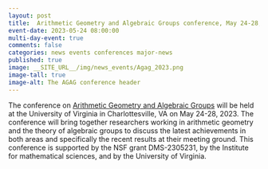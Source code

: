 ```yaml
---
layout: post
title:  Arithmetic Geometry and Algebraic Groups conference, May 24-28, 2023
event-date: 2023-05-24 08:00:00
multi-day-event: true
comments: false
categories: news events conferences major-news
published: true
image: __SITE_URL__/img/news_events/Agag_2023.png
image-tall: true
image-alt: The AGAG conference header
---
```


The conference on [Arithmetic Geometry and Algebraic Groups](https://sites.google.com/view/agag-at-uva/home) will be held at the University of Virginia in Charlottesville, VA on May 24-28, 2023. The conference will bring together researchers working in arithmetic geometry and the theory of algebraic groups to discuss the latest achievements in both areas and specifically the recent results at their meeting ground. This conference is supported by the NSF grant DMS-2305231, by the Institute for mathematical sciences, and by the University of Virginia.